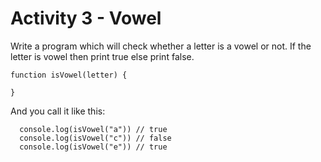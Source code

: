 # Activity 3 - Vowel 

Write a program which will check whether a letter is a vowel or not. If the letter is vowel then print true else print false. 

```
function isVowel(letter) {

}
```

And you call it like this: 

```
  console.log(isVowel("a")) // true  
  console.log(isVowel("c")) // false
  console.log(isVowel("e")) // true 
```
